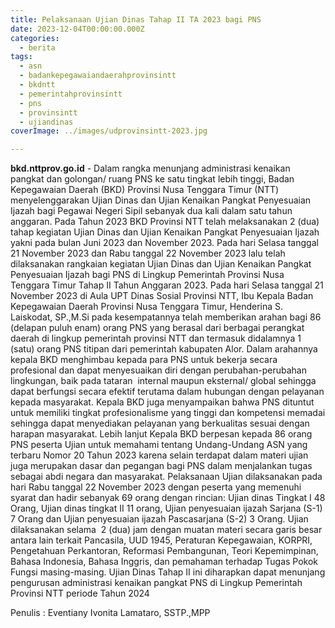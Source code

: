 ```yaml
---
title: Pelaksanaan Ujian Dinas Tahap II TA 2023 bagi PNS
date: 2023-12-04T00:00:00.000Z
categories:
  - berita
tags:
  - asn
  - badankepegawaiandaerahprovinsintt
  - bkdntt
  - pemerintahprovinsintt
  - pns
  - provinsintt
  - ujiandinas
coverImage: ../images/udprovinsintt-2023.jpg

---
```


**bkd.nttprov.go.id** - Dalam rangka menunjang administrasi kenaikan pangkat dan golongan/ ruang PNS ke satu tingkat lebih tinggi, Badan Kepegawaian Daerah (BKD) Provinsi Nusa Tenggara Timur (NTT) menyelenggarakan Ujian Dinas dan Ujian Kenaikan Pangkat Penyesuaian Ijazah bagi Pegawai Negeri Sipil sebanyak dua kali dalam satu tahun anggaran. Pada Tahun 2023 BKD Provinsi NTT telah melaksanakan 2 (dua) tahap kegiatan Ujian Dinas dan Ujian Kenaikan Pangkat Penyesuaian Ijazah yakni pada bulan Juni 2023 dan November 2023. Pada hari Selasa tanggal 21 November 2023 dan Rabu tanggal 22 November 2023 lalu telah dilaksanakan rangkaian kegiatan Ujian Dinas dan Ujian Kenaikan Pangkat Penyesuaian Ijazah bagi PNS di Lingkup Pemerintah Provinsi Nusa Tenggara Timur Tahap II Tahun Anggaran 2023. Pada hari Selasa tanggal 21 November 2023 di Aula UPT Dinas Sosial Provinsi NTT, Ibu Kepala Badan Kepegawaian Daerah Provinsi Nusa Tenggara Timur, Henderina S. Laiskodat, SP.,M.Si pada kesempatannya telah memberikan arahan bagi 86 (delapan puluh enam) orang PNS yang berasal dari berbagai perangkat daerah di lingkup pemerintah provinsi NTT dan termasuk didalamnya 1 (satu) orang PNS titipan dari pemerintah kabupaten Alor. Dalam arahannya kepala BKD menghimbau kepada para PNS untuk bekerja secara profesional dan dapat menyesuaikan diri dengan perubahan-perubahan lingkungan, baik pada tataran  internal maupun eksternal/ global sehingga dapat berfungsi secara efektif terutama dalam hubungan dengan pelayanan kepada masyarakat. Kepala BKD juga menyampaikan bahwa PNS dituntut untuk memiliki tingkat profesionalisme yang tinggi dan kompetensi memadai sehingga dapat menyediakan pelayanan yang berkualitas sesuai dengan harapan masyarakat. Lebih lanjut Kepala BKD berpesan kepada 86 orang PNS peserta Ujian untuk memahami tentang Undang-Undang ASN yang terbaru Nomor 20 Tahun 2023 karena selain terdapat dalam materi ujian juga merupakan dasar dan pegangan bagi PNS dalam menjalankan tugas sebagai abdi negara dan masyarakat. Pelaksanaan Ujian dilaksanakan pada hari Rabu tanggal 22 November 2023 dengan peserta yang memenuhi syarat dan hadir sebanyak 69 orang dengan rincian: Ujian dinas Tingkat I 48 Orang, Ujian dinas tingkat II 11 orang, Ujian penyesuaian ijazah Sarjana (S-1) 7 Orang dan Ujian penyesuaian ijazah Pascasarjana (S-2) 3 Orang. Ujian dilaksanakan selama  2 (dua) jam dengan muatan materi secara garis besar antara lain terkait Pancasila, UUD 1945, Peraturan Kepegawaian, KORPRI, Pengetahuan Perkantoran, Reformasi Pembangunan, Teori Kepemimpinan, Bahasa Indonesia, Bahasa Inggris, dan pemahaman terhadap Tugas Pokok Fungsi masing-masing. Ujian Dinas Tahap II ini diharapkan dapat menunjang pengurusan administrasi kenaikan pangkat PNS di Lingkup Pemerintah Provinsi NTT periode Tahun 2024

Penulis : Eventiany Ivonita Lamataro, SSTP.,MPP
